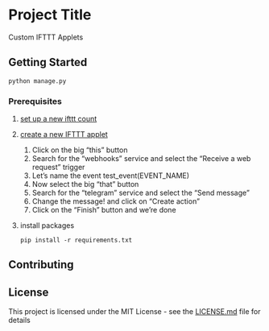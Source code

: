 # Project Title

Custom IFTTT Applets

## Getting Started

```shell
python manage.py
```

### Prerequisites

1. [set up a new ifttt count](https://ifttt.com/join)
2. [create a new IFTTT applet](https://ifttt.com/create)
   1. Click on the big “this” button
   2. Search for the “webhooks” service and select the “Receive a web request” trigger
   3. Let’s name the event test_event(EVENT_NAME)
   4. Now select the big “that” button
   5. Search for the “telegram” service and select the “Send message”
   6. Change the message! and click on “Create action”
   7. Click on the “Finish” button and we’re done
3. install packages

   ```shell
   pip install -r requirements.txt
   ```

## Contributing

## License

This project is licensed under the MIT License - see the [LICENSE.md](LICENSE.md) file for details
